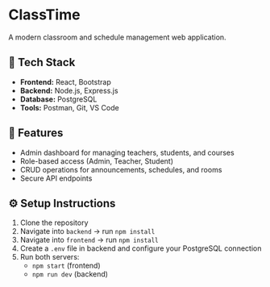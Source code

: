 # ClassTime

A modern classroom and schedule management web application.

## 🧩 Tech Stack
- **Frontend:** React, Bootstrap
- **Backend:** Node.js, Express.js
- **Database:** PostgreSQL
- **Tools:** Postman, Git, VS Code

## 🚀 Features
- Admin dashboard for managing teachers, students, and courses
- Role-based access (Admin, Teacher, Student)
- CRUD operations for announcements, schedules, and rooms
- Secure API endpoints

## ⚙️ Setup Instructions
1. Clone the repository
2. Navigate into `backend` → run `npm install`
3. Navigate into `frontend` → run `npm install`
4. Create a `.env` file in backend and configure your PostgreSQL connection
5. Run both servers:
   - `npm start` (frontend)
   - `npm run dev` (backend)
